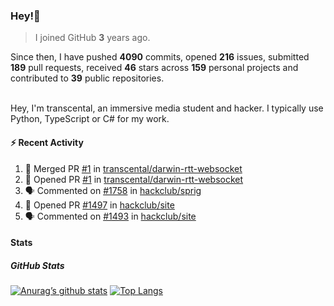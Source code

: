 ### Hey!👋
<!-- [![Banner](banner.png)](https://dillonb07.is-a.dev) -->


> I joined GitHub **3** years ago.

Since then, I have pushed **4090** commits, opened **216** issues, submitted **189** pull requests, received **46** stars across **159** personal projects and contributed to **39** public repositories.

<br>
Hey, I'm transcental, an immersive media student and hacker. I typically use Python, TypeScript or C# for my work.

<br>

#### :zap: Recent Activity

<!--START_SECTION:activity-->
1. 🎉 Merged PR [#1](https://github.com/transcental/darwin-rtt-websocket/pull/1) in [transcental/darwin-rtt-websocket](https://github.com/transcental/darwin-rtt-websocket)
2. 💪 Opened PR [#1](https://github.com/transcental/darwin-rtt-websocket/pull/1) in [transcental/darwin-rtt-websocket](https://github.com/transcental/darwin-rtt-websocket)
3. 🗣 Commented on [#1758](https://github.com/hackclub/sprig/issues/1758#issuecomment-2843354682) in [hackclub/sprig](https://github.com/hackclub/sprig)
4. 💪 Opened PR [#1497](https://github.com/hackclub/site/pull/1497) in [hackclub/site](https://github.com/hackclub/site)
5. 🗣 Commented on [#1493](https://github.com/hackclub/site/pull/1493#issuecomment-2815901748) in [hackclub/site](https://github.com/hackclub/site)
<!--END_SECTION:activity-->

#### Stats

##### GitHub Stats
[![Anurag’s github stats](https://github-readme-stats.vercel.app/api?username=transcental&show_icons=true&theme=radical)](https://github.com/transcental)
[![Top Langs](https://github-readme-stats.vercel.app/api/top-langs/?username=transcental&layout=compact&theme=radical)](https://github.com/transcental)
